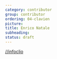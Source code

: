 ```yaml
---
category: contributor
group: contributor
ordering: 04-clavien
picture: 
title: Enrico Natale
subheading: 
status: draft
---
```



[//infoclio](LINK)

